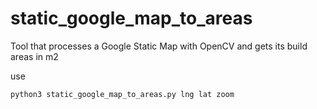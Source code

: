 # static_google_map_to_areas

Tool that processes a Google Static Map with OpenCV and gets its build areas in m2

use 

```
python3 static_google_map_to_areas.py lng lat zoom

```
